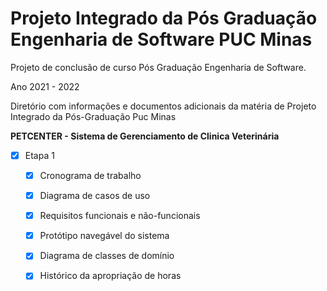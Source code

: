 # Projeto Integrado da Pós Graduação Engenharia de Software PUC Minas

Projeto de conclusão de curso Pós Graduação Engenharia de Software.

Ano 2021 - 2022

Diretório com informações e documentos adicionais da matéria de Projeto Integrado da Pós-Graduação Puc Minas 

**PETCENTER - Sistema de Gerenciamento de Clinica Veterinária**
 - [x] Etapa 1
 
     - [x] Cronograma de trabalho
 
     - [x] Diagrama de casos de uso
 
     - [x] Requisitos funcionais e não-funcionais
 
     - [x] Protótipo navegável do sistema
 
     - [x] Diagrama de classes de domínio
     
     - [x] Histórico da apropriação de horas
 
 

